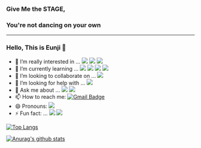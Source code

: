 ### Give Me the STAGE,
### You're not dancing on your own
<hr>

### Hello, This is Eunji 👋

<!--
**EunjiYi/EunjiYi** is a ✨ _special_ ✨ repository because its `README.md` (this file) appears on your GitHub profile.

Here are some ideas to get you started:
-->

- 🔭 I’m really interested in ... ![](https://img.shields.io/badge/-Data%20Analysis%2FEngineering-blue)  ![](https://img.shields.io/badge/-Machine%20Learning-red) ![](https://img.shields.io/badge/-Server-black)
- 🌱 I’m currently learning ...  ![](https://img.shields.io/badge/-Python-teal)  ![](https://img.shields.io/badge/-Java-orange)   ![](https://img.shields.io/badge/-HTML-9cf)   ![](https://img.shields.io/badge/-SQL-ff69b4)
- 👯 I’m looking to collaborate on ...   ![](https://img.shields.io/badge/-Bright%20Idea%20Sharing-blueviolet)
- 🤔 I’m looking for help with ...  ![](https://img.shields.io/badge/-lots%20of%20challenges-gold)
- 💬 Ask me about ...  ![](https://img.shields.io/badge/-GOAL-FF69B4)  ![](https://img.shields.io/badge/-Core%20Values-teal)
- 📫 How to reach me:  [![Gmail Badge](https://img.shields.io/badge/Gmail-d14836?style=flat-square&logo=Gmail&logoColor=white&link=mailto:eunji0yi@gmail.com)](mailto:eunji0yi@gmail.com)
- 😄 Pronouns:  ![](https://img.shields.io/badge/-yellow%20and%20green-brightgreen)
- ⚡ Fun fact: ...  ![](https://img.shields.io/badge/-%20Gorgeous-important)   ![](https://img.shields.io/badge/-enthusiasm-lightgrey)




[![Top Langs](https://github-readme-stats.vercel.app/api/top-langs/?username=EunjiYi&layout=compact)](https://github.com/anuraghazra/github-readme-stats)


[![Anurag's github stats](https://github-readme-stats.vercel.app/api?username=EunjiYi)](https://github.com/anuraghazra/github-readme-stats)
